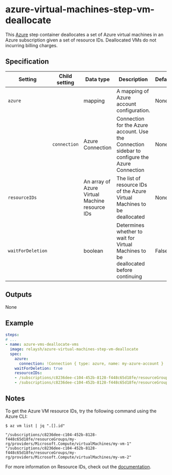 # azure-virtual-machines-step-vm-deallocate

This [Azure](https://azure.microsoft.com/en-us/services/virtual-machines/) step container deallocates a set of Azure virtual machines in an Azure subscription given a set of resource IDs. Deallocated VMs do not incurring billing charges.

## Specification

| Setting | Child setting | Data type | Description | Default | Required |
|---------|---------------|-----------|-------------|---------|----------|
| `azure` || mapping | A mapping of Azure account configuration. | None | True |
|| `connection` | Azure Connection | Connection for the Azure account. Use the Connection sidebar to configure the Azure Connection | None | True |
| `resourceIDs` ||  An array of Azure Virtual Machine resource IDs | The list of resource IDs of the Azure Virtual Machines to be deallocated | None | True |
| `waitForDeletion` ||  boolean | Determines whether to wait for Virtual Machines to be deallocated before continuing | False | False | 

## Outputs
None

## Example  

```yaml
steps:
# ...
- name: azure-vms-deallocate-vms
  image: relaysh/azure-virtual-machines-step-vm-deallocate
  spec:
    azure:
      connection: !Connection { type: azure, name: my-azure-account }
    waitForDeletion: true
    resourceIDs:
    - /subscriptions/c8236dee-c104-452b-8128-f448c65d18fe/resourceGroups/my-rg/providers/Microsoft.Compute/virtualMachines/my-vm-1
    - /subscriptions/c8236dee-c104-452b-8128-f448c65d18fe/resourceGroups/my-rg/providers/Microsoft.Compute/virtualMachines/my-vm-2
```

## Notes
To get the Azure VM resource IDs, try the following command using the Azure CLI: 
 ```
 $ az vm list | jq ".[].id"

"/subscriptions/c8236dee-c104-452b-8128-f448c65d18fe/resourceGroups/my-rg/providers/Microsoft.Compute/virtualMachines/my-vm-1"
"/subscriptions/c8236dee-c104-452b-8128-f448c65d18fe/resourceGroups/my-rg/providers/Microsoft.Compute/virtualMachines/my-vm-2"
```

For more information on Resource IDs, check out the [documentation]("https://docs.microsoft.com/en-us/rest/api/resources/resources/getbyid"). 
